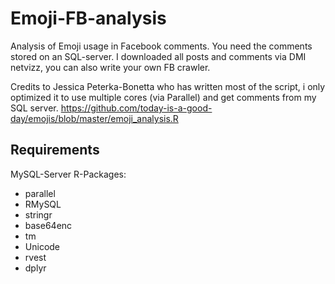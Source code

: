 # Emoji-FB-analysis

Analysis of Emoji usage in Facebook comments. You need the comments stored on an SQL-server. I downloaded all posts and comments via DMI netvizz, you can also write your own FB crawler.

Credits to Jessica Peterka-Bonetta who has written most of the script, i only optimized it to use multiple cores (via Parallel) and get comments from my SQL server. https://github.com/today-is-a-good-day/emojis/blob/master/emoji_analysis.R

## Requirements
MySQL-Server
R-Packages:
* parallel
* RMySQL
* stringr
* base64enc
* tm
* Unicode
* rvest
* dplyr
